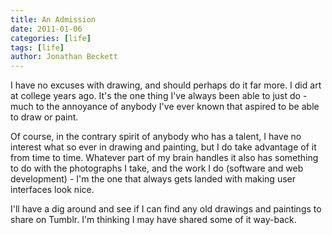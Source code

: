 ```yaml
---
title: An Admission
date: 2011-01-06
categories: [life]
tags: [life]
author: Jonathan Beckett
---
```


I have no excuses with drawing, and should perhaps do it far more. I did art at college years ago. It's the one thing I've always been able to just do - much to the annoyance of anybody I've ever known that aspired to be able to draw or paint.

Of course, in the contrary spirit of anybody who has a talent, I have no interest what so ever in drawing and painting, but I do take advantage of it from time to time. Whatever part of my brain handles it also has something to do with the photographs I take, and the work I do (software and web development) - I'm the one that always gets landed with making user interfaces look nice.

I'll have a dig around and see if I can find any old drawings and paintings to share on Tumblr. I'm thinking I may have shared some of it way-back.